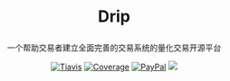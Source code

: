 <H1><p align="center">Drip</p></H1>
<p align="center">一个帮助交易者建立全面完善的交易系统的量化交易开源平台 </p>
<p align="center">
  <a href="https://travis-ci.com/zlq4863947/drip"><img src="https://travis-ci.com/zlq4863947/drip.svg?branch=master" alt="Tiavis" /></a>
  <a href="https://coveralls.io/github/zlq4863947/drip?branch=master"><img src="https://coveralls.io/repos/github/zlq4863947/drip/badge.svg?branch=master" alt="Coverage" /></a>
  <a href="https://coveralls.io/github/zlq4863947/drip?branch=master"><img src="" alt="PayPal" /></a>
  <a href="https://www.paypal.me/zlq4863947"><img src="https://img.shields.io/badge/Donate-PayPal-ff3f59.svg"/></a>
</p>

